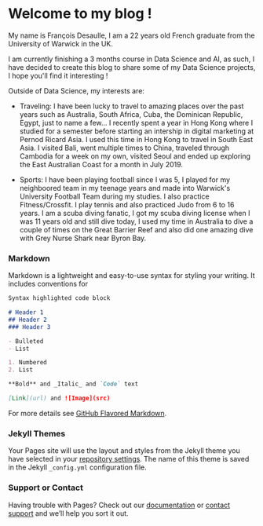 # Welcome to my blog !

My name is François Desaulle, I am a 22 years old French graduate from the University of Warwick in the UK. 

I am currently finishing a 3 months course in Data Science and AI, as such, I have decided to create this blog to share some of my Data Science projects, I hope you'll find it interesting ! 

Outside of Data Science, my interests are:

- Traveling: I have been lucky to travel to amazing places over the past years such as Australia, South Africa, Cuba, the Dominican Republic, Egypt, just to name a few...  I recently spent a year in Hong Kong where I studied for a semester before starting an intership in digital marketing at Pernod Ricard Asia. I used this time in Hong Kong to travel in South East Asia. I visited Bali, went multiple times to China, traveled through Cambodia for a week on my own, visited Seoul and ended up exploring the East Australian Coast for a month in July 2019.

- Sports: I have been playing football since I was 5, I played for my neighboored team in my teenage years and made into Warwick's University Football Team during my studies. I also practice Fitness/Crossfit. I play tennis and also practiced Judo from 6 to 16 years. I am a scuba diving fanatic, I got my scuba diving license when I was 11 years old and still dive today, I used my time in Australia to dive a couple of times on the Great Barrier Reef and also did one amazing dive with Grey Nurse Shark near Byron Bay. 




### Markdown

Markdown is a lightweight and easy-to-use syntax for styling your writing. It includes conventions for

```markdown
Syntax highlighted code block

# Header 1
## Header 2
### Header 3

- Bulleted
- List

1. Numbered
2. List

**Bold** and _Italic_ and `Code` text

[Link](url) and ![Image](src)
```

For more details see [GitHub Flavored Markdown](https://guides.github.com/features/mastering-markdown/).

### Jekyll Themes

Your Pages site will use the layout and styles from the Jekyll theme you have selected in your [repository settings](https://github.com/FDesaulle/fdesaulle.github.io/settings). The name of this theme is saved in the Jekyll `_config.yml` configuration file.

### Support or Contact

Having trouble with Pages? Check out our [documentation](https://docs.github.com/categories/github-pages-basics/) or [contact support](https://github.com/contact) and we’ll help you sort it out.
